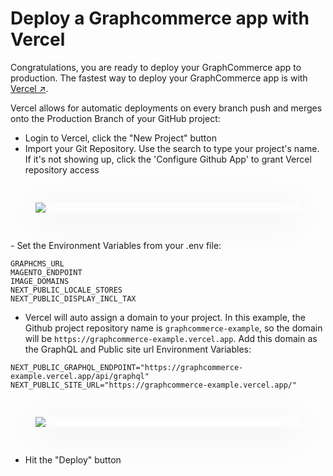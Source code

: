 # Deploy a Graphcommerce app with Vercel

Congratulations, you are ready to deploy your GraphCommerce app to production.
The fastest way to deploy your GraphCommerce app is with
[Vercel ↗](https://vercel.com/).

Vercel allows for automatic deployments on every branch push and merges onto the
Production Branch of your GitHub project:

- Login to Vercel, click the "New Project" button
- Import your Git Repository. Use the search to type your project's name. If
  it's not showing up, click the 'Configure Github App' to grant Vercel
  repository access

<figure>
 <img src="https://cdn-std.droplr.net/files/acc_857465/e62La4" style="min-width:100%; aspect-ratio: 16:9; box-shadow: 0 10px 60px 0 rgba(0,0,0,0.10); margin: 30px 0">
</figure>
- Set the Environment Variables from your .env file:

```
GRAPHCMS_URL
MAGENTO_ENDPOINT
IMAGE_DOMAINS
NEXT_PUBLIC_LOCALE_STORES
NEXT_PUBLIC_DISPLAY_INCL_TAX
```

- Vercel will auto assign a domain to your project. In this example, the Github
  project repository name is `graphcommerce-example`, so the domain will be
  `https://graphcommerce-example.vercel.app`. Add this domain as the GraphQL and
  Public site url Environment Variables:

```
NEXT_PUBLIC_GRAPHQL_ENDPOINT="https://graphcommerce-example.vercel.app/api/graphql"
NEXT_PUBLIC_SITE_URL="https://graphcommerce-example.vercel.app/"
```

<figure>
 <img src="https://cdn-std.droplr.net/files/acc_857465/gkuuby" style="min-width:100%; aspect-ratio: 16:9; box-shadow: 0 10px 60px 0 rgba(0,0,0,0.10); margin: 30px 0">
</figure>

- Hit the "Deploy" button
